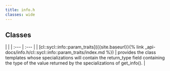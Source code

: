 ```yaml
---
title: info.h
classes: wide
---
```

## Classes

   |   |
| :--- | :--- |
| [cl::sycl::info::param_traits]({{site.baseurl}}{% link _api-docs/info.h/cl::sycl::info::param_traits/index.md %}) | provides the class templates whose specializations will contain the return_type field containing the type of the value returned by the specializations of get_info().  |

